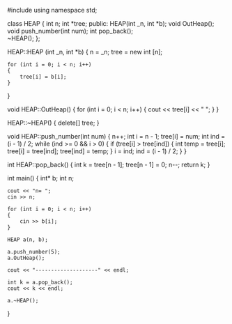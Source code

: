 #include <iostream>
using namespace std;

class HEAP 
{
    int n;
    int *tree;
public:
    HEAP(int _n, int *b);
    void OutHeap();
    void push_number(int num);
    int pop_back();  
    ~HEAP();
};

HEAP::HEAP (int _n, int *b)
{ 
    n = _n; 
    tree = new int [n];

    for (int i = 0; i < n; i++) 
    { 
        tree[i] = b[i];
    } 
}

void HEAP::OutHeap() 
{
    for (int i = 0; i < n; i++) 
    {
        cout << tree[i] << " ";
    }
}

HEAP::~HEAP()
{
    delete[] tree;
}

void HEAP::push_number(int num) 
{
    n++;
    int i = n - 1;
    tree[i] = num;
    int ind = (i - 1) / 2;
    while (ind >= 0 && i > 0)
    {
        if (tree[i] > tree[ind]) 
        {
            int temp = tree[i];
            tree[i] = tree[ind];
            tree[ind] = temp;
        }
        i = ind;
        ind = (i - 1) / 2;
    }
}

int HEAP::pop_back() 
{
    int k = tree[n - 1];
    tree[n - 1] = 0;
    n--;
    return k;
}

int main()
{
    int* b;
    int n;

    cout << "n= ";
    cin >> n;

    for (int i = 0; i < n; i++) 
    {
        cin >> b[i];
    }

    HEAP a(n, b);

    a.push_number(5);
    a.OutHeap();

    cout << "--------------------" << endl;

    int k = a.pop_back();
    cout << k << endl;

    a.~HEAP();


}